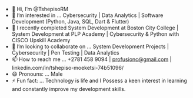 - 👋 Hi, I’m @TshepisoRM
- 👀 I’m interested in ... Cybersecurity | Data Analytics | Software Development (Python, Java, SQL, Dart & Flutter)
- 🌱 I recently completed System Development at Boston City College | System Development at PLP Academy | Cybersecurity & Python with CISCO Upskill Academy
- 💞️ I’m looking to collaborate on ... System Development Projects | Cybersecurity | Pen Testing | Data Analytics
- 📫 How to reach me ... +2781 458 9094 | profusionc@gmail.com | linkedin.com/in/tshepiso-moeketsi-74b51096/
- 😄 Pronouns: ... Male
- ⚡ Fun fact: ... Technology is life and I Possess a keen interest in learning and constantly improve my development skills. 

<!---
TshepisoRM/TshepisoRM is a ✨ special ✨ repository because its `README.md` (this file) appears on your GitHub profile.
You can click the Preview link to take a look at your changes.
--->
